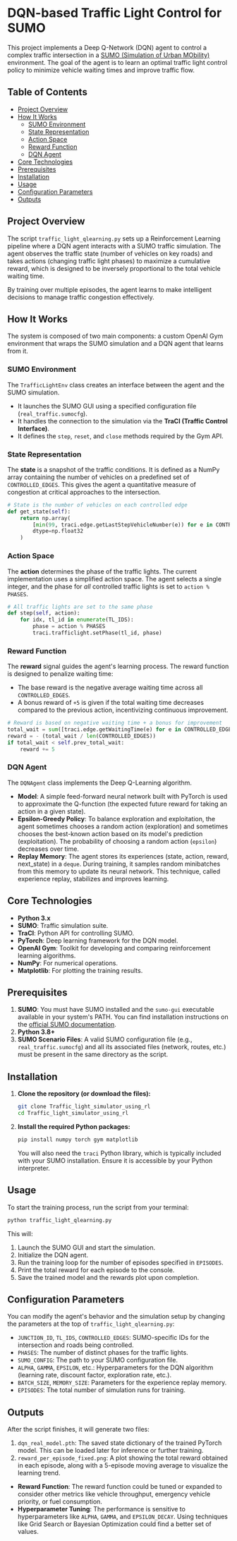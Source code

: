# DQN-based Traffic Light Control for SUMO

This project implements a Deep Q-Network (DQN) agent to control a complex traffic intersection in a [SUMO (Simulation of Urban MObility)](https://www.eclipse.org/sumo/) environment. The goal of the agent is to learn an optimal traffic light control policy to minimize vehicle waiting times and improve traffic flow.

## Table of Contents
- [Project Overview](#project-overview)
- [How It Works](#how-it-works)
  - [SUMO Environment](#sumo-environment)
  - [State Representation](#state-representation)
  - [Action Space](#action-space)
  - [Reward Function](#reward-function)
  - [DQN Agent](#dqn-agent)
- [Core Technologies](#core-technologies)
- [Prerequisites](#prerequisites)
- [Installation](#installation)
- [Usage](#usage)
- [Configuration Parameters](#configuration-parameters)
- [Outputs](#outputs)


## Project Overview

The script `traffic_light_qlearning.py` sets up a Reinforcement Learning pipeline where a DQN agent interacts with a SUMO traffic simulation. The agent observes the traffic state (number of vehicles on key roads) and takes actions (changing traffic light phases) to maximize a cumulative reward, which is designed to be inversely proportional to the total vehicle waiting time.

By training over multiple episodes, the agent learns to make intelligent decisions to manage traffic congestion effectively.

## How It Works

The system is composed of two main components: a custom OpenAI Gym environment that wraps the SUMO simulation and a DQN agent that learns from it.

### SUMO Environment
The `TrafficLightEnv` class creates an interface between the agent and the SUMO simulation.
- It launches the SUMO GUI using a specified configuration file (`real_traffic.sumocfg`).
- It handles the connection to the simulation via the **TraCI (Traffic Control Interface)**.
- It defines the `step`, `reset`, and `close` methods required by the Gym API.

### State Representation
The **state** is a snapshot of the traffic conditions. It is defined as a NumPy array containing the number of vehicles on a predefined set of `CONTROLLED_EDGES`. This gives the agent a quantitative measure of congestion at critical approaches to the intersection.

```python
# State is the number of vehicles on each controlled edge
def get_state(self):
    return np.array(
        [min(99, traci.edge.getLastStepVehicleNumber(e)) for e in CONTROLLED_EDGES],
        dtype=np.float32
    )
```

### Action Space
The **action** determines the phase of the traffic lights. The current implementation uses a simplified action space. The agent selects a single integer, and the phase for *all* controlled traffic lights is set to `action % PHASES`.

```python
# All traffic lights are set to the same phase
def step(self, action):
    for idx, tl_id in enumerate(TL_IDS):
        phase = action % PHASES
        traci.trafficlight.setPhase(tl_id, phase)
```


### Reward Function
The **reward** signal guides the agent's learning process. The reward function is designed to penalize waiting time:
- The base reward is the negative average waiting time across all `CONTROLLED_EDGES`.
- A bonus reward of `+5` is given if the total waiting time decreases compared to the previous action, incentivizing continuous improvement.

```python
# Reward is based on negative waiting time + a bonus for improvement
total_wait = sum([traci.edge.getWaitingTime(e) for e in CONTROLLED_EDGES])
reward = - (total_wait / len(CONTROLLED_EDGES))
if total_wait < self.prev_total_wait:
    reward += 5
```

### DQN Agent
The `DQNAgent` class implements the Deep Q-Learning algorithm.
- **Model**: A simple feed-forward neural network built with PyTorch is used to approximate the Q-function (the expected future reward for taking an action in a given state).
- **Epsilon-Greedy Policy**: To balance exploration and exploitation, the agent sometimes chooses a random action (exploration) and sometimes chooses the best-known action based on its model's prediction (exploitation). The probability of choosing a random action (`epsilon`) decreases over time.
- **Replay Memory**: The agent stores its experiences (state, action, reward, next_state) in a `deque`. During training, it samples random minibatches from this memory to update its neural network. This technique, called experience replay, stabilizes and improves learning.

## Core Technologies
- **Python 3.x**
- **SUMO**: Traffic simulation suite.
- **TraCI**: Python API for controlling SUMO.
- **PyTorch**: Deep learning framework for the DQN model.
- **OpenAI Gym**: Toolkit for developing and comparing reinforcement learning algorithms.
- **NumPy**: For numerical operations.
- **Matplotlib**: For plotting the training results.

## Prerequisites
1.  **SUMO**: You must have SUMO installed and the `sumo-gui` executable available in your system's PATH. You can find installation instructions on the [official SUMO documentation](https://sumo.dlr.de/docs/Installing/index.html).
2.  **Python 3.8+**
3.  **SUMO Scenario Files**: A valid SUMO configuration file (e.g., `real_traffic.sumocfg`) and all its associated files (network, routes, etc.) must be present in the same directory as the script.

## Installation

1.  **Clone the repository (or download the files):**
    ```bash
    git clone Traffic_light_simulator_using_rl
    cd Traffic_light_simulator_using_rl
    ```

2.  **Install the required Python packages:**
    ```bash
    pip install numpy torch gym matplotlib
    ```
    You will also need the `traci` Python library, which is typically included with your SUMO installation. Ensure it is accessible by your Python interpreter.

## Usage

To start the training process, run the script from your terminal:
```bash
python traffic_light_qlearning.py
```
This will:
1.  Launch the SUMO GUI and start the simulation.
2.  Initialize the DQN agent.
3.  Run the training loop for the number of episodes specified in `EPISODES`.
4.  Print the total reward for each episode to the console.
5.  Save the trained model and the rewards plot upon completion.

## Configuration Parameters
You can modify the agent's behavior and the simulation setup by changing the parameters at the top of `traffic_light_qlearning.py`:

- `JUNCTION_ID`, `TL_IDS`, `CONTROLLED_EDGES`: SUMO-specific IDs for the intersection and roads being controlled.
- `PHASES`: The number of distinct phases for the traffic lights.
- `SUMO_CONFIG`: The path to your SUMO configuration file.
- `ALPHA`, `GAMMA`, `EPSILON`, etc.: Hyperparameters for the DQN algorithm (learning rate, discount factor, exploration rate, etc.).
- `BATCH_SIZE`, `MEMORY_SIZE`: Parameters for the experience replay memory.
- `EPISODES`: The total number of simulation runs for training.

## Outputs
After the script finishes, it will generate two files:
1.  `dqn_real_model.pth`: The saved state dictionary of the trained PyTorch model. This can be loaded later for inference or further training.
2.  `reward_per_episode_fixed.png`: A plot showing the total reward obtained in each episode, along with a 5-episode moving average to visualize the learning trend.

- **Reward Function**: The reward function could be tuned or expanded to consider other metrics like vehicle throughput, emergency vehicle priority, or fuel consumption.
- **Hyperparameter Tuning**: The performance is sensitive to hyperparameters like `ALPHA`, `GAMMA`, and `EPSILON_DECAY`. Using techniques like Grid Search or Bayesian Optimization could find a better set of values.
